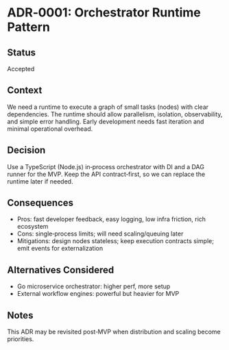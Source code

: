 # ADR‑0001: Orchestrator Runtime Pattern

## Status
Accepted

## Context
We need a runtime to execute a graph of small tasks (nodes) with clear dependencies. The runtime should allow parallelism, isolation, observability, and simple error handling. Early development needs fast iteration and minimal operational overhead.

## Decision
Use a TypeScript (Node.js) in‑process orchestrator with DI and a DAG runner for the MVP. Keep the API contract‑first, so we can replace the runtime later if needed.

## Consequences
- Pros: fast developer feedback, easy logging, low infra friction, rich ecosystem
- Cons: single‑process limits; will need scaling/queuing later
- Mitigations: design nodes stateless; keep execution contracts simple; emit events for externalization

## Alternatives Considered
- Go microservice orchestrator: higher perf, more setup
- External workflow engines: powerful but heavier for MVP

## Notes
This ADR may be revisited post‑MVP when distribution and scaling become priorities.